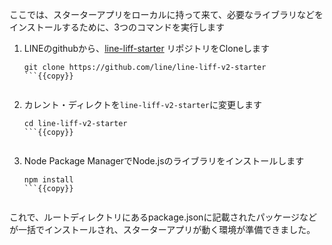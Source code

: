 
ここでは、スターターアプリをローカルに持って来て、必要なライブラリなどをインストールするために、3つのコマンドを実行します


1. LINEのgithubから、[line-liff-starter](https://github.com/line/line-liff-v2-starter) リポジトリをCloneします
    ```shell
    git clone https://github.com/line/line-liff-v2-starter
    ```{{copy}}


2. カレント・ディレクトを`line-liff-v2-starter`に変更します
    ```shell
    cd line-liff-v2-starter
    ```{{copy}}


3. Node Package ManagerでNode.jsのライブラリをインストールします
   ```shell
   npm install
   ```{{copy}}


これで、ルートディレクトリにあるpackage.jsonに記載されたパッケージなどが一括でインストールされ、スターターアプリが動く環境が準備できました。
